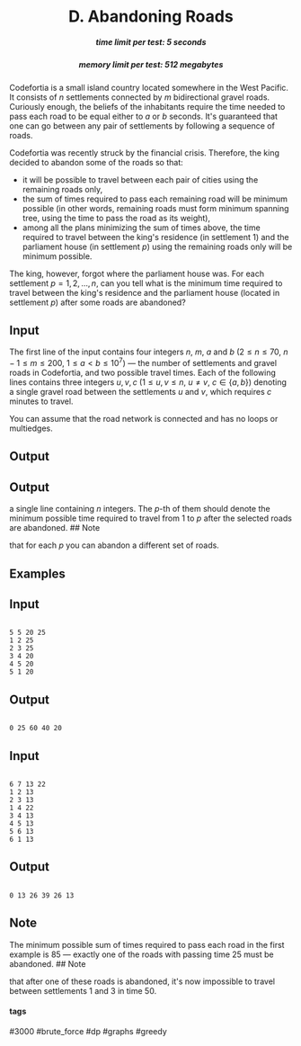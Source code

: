 <h1 style='text-align: center;'> D. Abandoning Roads</h1>

<h5 style='text-align: center;'>time limit per test: 5 seconds</h5>
<h5 style='text-align: center;'>memory limit per test: 512 megabytes</h5>

Codefortia is a small island country located somewhere in the West Pacific. It consists of $n$ settlements connected by $m$ bidirectional gravel roads. Curiously enough, the beliefs of the inhabitants require the time needed to pass each road to be equal either to $a$ or $b$ seconds. It's guaranteed that one can go between any pair of settlements by following a sequence of roads.

Codefortia was recently struck by the financial crisis. Therefore, the king decided to abandon some of the roads so that:

* it will be possible to travel between each pair of cities using the remaining roads only,
* the sum of times required to pass each remaining road will be minimum possible (in other words, remaining roads must form minimum spanning tree, using the time to pass the road as its weight),
* among all the plans minimizing the sum of times above, the time required to travel between the king's residence (in settlement $1$) and the parliament house (in settlement $p$) using the remaining roads only will be minimum possible.

The king, however, forgot where the parliament house was. For each settlement $p = 1, 2, \dots, n$, can you tell what is the minimum time required to travel between the king's residence and the parliament house (located in settlement $p$) after some roads are abandoned?

## Input

The first line of the input contains four integers $n$, $m$, $a$ and $b$ ($2 \leq n \leq 70$, $n - 1 \leq m \leq 200$, $1 \leq a < b \leq 10^7$) — the number of settlements and gravel roads in Codefortia, and two possible travel times. Each of the following lines contains three integers $u, v, c$ ($1 \leq u, v \leq n$, $u \neq v$, $c \in \{a, b\}$) denoting a single gravel road between the settlements $u$ and $v$, which requires $c$ minutes to travel.

You can assume that the road network is connected and has no loops or multiedges.

## Output

## Output

 a single line containing $n$ integers. The $p$-th of them should denote the minimum possible time required to travel from $1$ to $p$ after the selected roads are abandoned. ## Note

 that for each $p$ you can abandon a different set of roads.

## Examples

## Input


```

5 5 20 25
1 2 25
2 3 25
3 4 20
4 5 20
5 1 20

```
## Output


```

0 25 60 40 20

```
## Input


```

6 7 13 22
1 2 13
2 3 13
1 4 22
3 4 13
4 5 13
5 6 13
6 1 13

```
## Output


```

0 13 26 39 26 13

```
## Note

The minimum possible sum of times required to pass each road in the first example is $85$ — exactly one of the roads with passing time $25$ must be abandoned. ## Note

 that after one of these roads is abandoned, it's now impossible to travel between settlements $1$ and $3$ in time $50$.



#### tags 

#3000 #brute_force #dp #graphs #greedy 